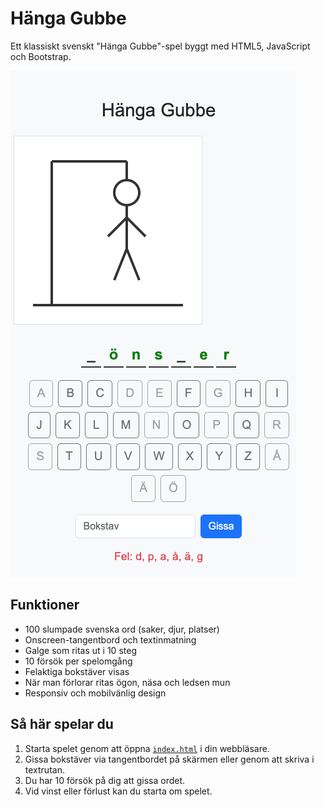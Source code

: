 # Hänga Gubbe

Ett klassiskt svenskt "Hänga Gubbe"-spel byggt med HTML5, JavaScript och Bootstrap.

![Exempel på spelet](./assets/hangman.png)

## Funktioner

- 100 slumpade svenska ord (saker, djur, platser)
- Onscreen-tangentbord och textinmatning
- Galge som ritas ut i 10 steg
- 10 försök per spelomgång
- Felaktiga bokstäver visas
- När man förlorar ritas ögon, näsa och ledsen mun
- Responsiv och mobilvänlig design

## Så här spelar du

1. Starta spelet genom att öppna [`index.html`](https://htmlpreview.github.io/?https://github.com/hakimsjo/hangman/blob/main/index.html) i din webbläsare.
2. Gissa bokstäver via tangentbordet på skärmen eller genom att skriva i textrutan.
3. Du har 10 försök på dig att gissa ordet.
4. Vid vinst eller förlust kan du starta om spelet.
